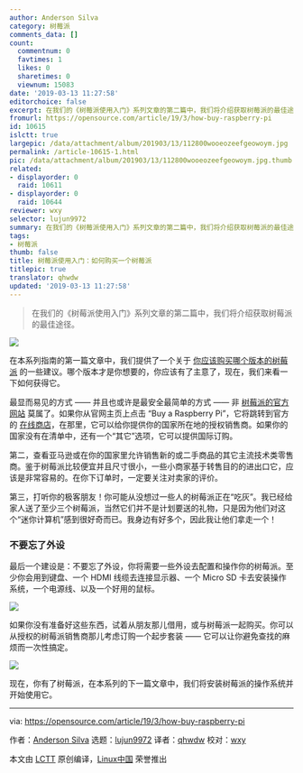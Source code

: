 ```yaml
---
author: Anderson Silva
category: 树莓派
comments_data: []
count:
  commentnum: 0
  favtimes: 1
  likes: 0
  sharetimes: 0
  viewnum: 15083
date: '2019-03-13 11:27:58'
editorchoice: false
excerpt: 在我们的《树莓派使用入门》系列文章的第二篇中，我们将介绍获取树莓派的最佳途径。
fromurl: https://opensource.com/article/19/3/how-buy-raspberry-pi
id: 10615
islctt: true
largepic: /data/attachment/album/201903/13/112800wooeozeefgeowoym.jpg
permalink: /article-10615-1.html
pic: /data/attachment/album/201903/13/112800wooeozeefgeowoym.jpg.thumb.jpg
related:
- displayorder: 0
  raid: 10611
- displayorder: 0
  raid: 10644
reviewer: wxy
selector: lujun9972
summary: 在我们的《树莓派使用入门》系列文章的第二篇中，我们将介绍获取树莓派的最佳途径。
tags:
- 树莓派
thumb: false
title: 树莓派使用入门：如何购买一个树莓派
titlepic: true
translator: qhwdw
updated: '2019-03-13 11:27:58'
---
```



> 
> 在我们的《树莓派使用入门》系列文章的第二篇中，我们将介绍获取树莓派的最佳途径。
> 
> 
> 


![](/data/attachment/album/201903/13/112800wooeozeefgeowoym.jpg)


在本系列指南的第一篇文章中，我们提供了一个关于 [你应该购买哪个版本的树莓派](/article-10611-1.html) 的一些建议。哪个版本才是你想要的，你应该有了主意了，现在，我们来看一下如何获得它。


最显而易见的方式 —— 并且也或许是最安全最简单的方式 —— 非 [树莓派的官方网站](https://www.raspberrypi.org/) 莫属了。如果你从官网主页上点击 “Buy a Raspberry Pi”，它将跳转到官方的 [在线商店](https://www.raspberrypi.org/products/)，在那里，它可以给你提供你的国家所在地的授权销售商。如果你的国家没有在清单中，还有一个“其它”选项，它可以提供国际订购。


第二，查看亚马逊或在你的国家里允许销售新的或二手商品的其它主流技术类零售商。鉴于树莓派比较便宜并且尺寸很小，一些小商家基于转售目的的进出口它，应该是非常容易的。在你下订单时，一定要关注对卖家的评价。


第三，打听你的极客朋友！你可能从没想过一些人的树莓派正在“吃灰”。我已经给家人送了至少三个树莓派，当然它们并不是计划要送的礼物，只是因为他们对这个“迷你计算机”感到很好奇而已。我身边有好多个，因此我让他们拿走一个！


### 不要忘了外设


最后一个建设是：不要忘了外设，你将需要一些外设去配置和操作你的树莓派。至少你会用到键盘、一个 HDMI 线缆去连接显示器、一个 Micro SD 卡去安装操作系统，一个电源线、以及一个好用的鼠标。


![](/data/attachment/album/201903/13/112801gxw7mzk2zekanznq.jpg)


如果你没有准备好这些东西，试着从朋友那儿借用，或与树莓派一起购买。你可以从授权的树莓派销售商那儿考虑订购一个起步套装 —— 它可以让你避免查找的麻烦而一次性搞定。


![](/data/attachment/album/201903/13/112802ud0d18dj8nhv1prh.jpg)


现在，你有了树莓派，在本系列的下一篇文章中，我们将安装树莓派的操作系统并开始使用它。




---


via: <https://opensource.com/article/19/3/how-buy-raspberry-pi>


作者：[Anderson Silva](https://opensource.com/users/ansilva) 选题：[lujun9972](https://github.com/lujun9972) 译者：[qhwdw](https://github.com/qhwdw) 校对：[wxy](https://github.com/wxy)


本文由 [LCTT](https://github.com/LCTT/TranslateProject) 原创编译，[Linux中国](https://linux.cn/) 荣誉推出